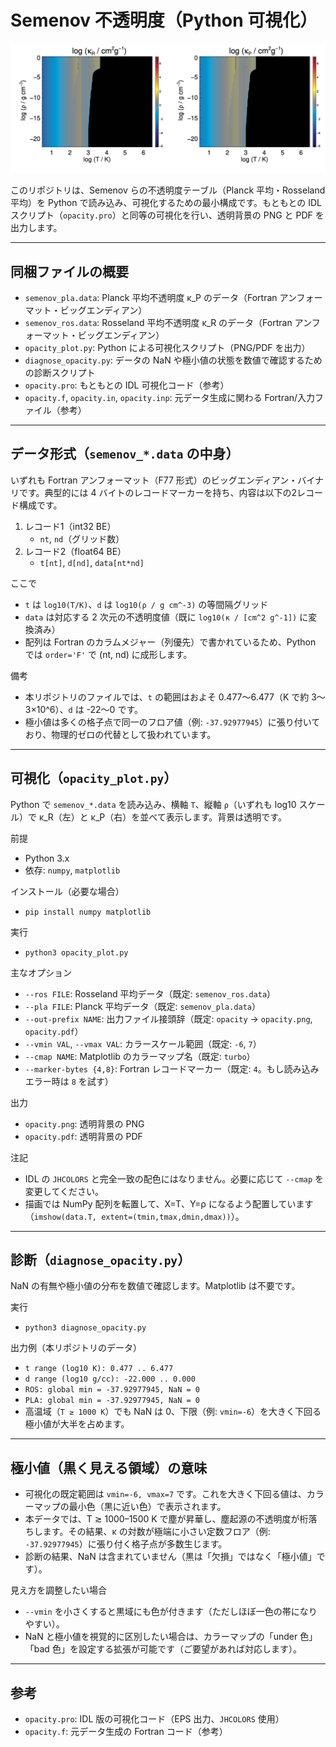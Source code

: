 # Semenov 不透明度（Python 可視化）

<img src="./opacity.png" width="800">

このリポジトリは、Semenov らの不透明度テーブル（Planck 平均・Rosseland 平均）を Python で読み込み、可視化するための最小構成です。もともとの IDL スクリプト（`opacity.pro`）と同等の可視化を行い、透明背景の PNG と PDF を出力します。

---

## 同梱ファイルの概要

- `semenov_pla.data`: Planck 平均不透明度 κ_P のデータ（Fortran アンフォーマット・ビッグエンディアン）
- `semenov_ros.data`: Rosseland 平均不透明度 κ_R のデータ（Fortran アンフォーマット・ビッグエンディアン）
- `opacity_plot.py`: Python による可視化スクリプト（PNG/PDF を出力）
- `diagnose_opacity.py`: データの NaN や極小値の状態を数値で確認するための診断スクリプト
- `opacity.pro`: もともとの IDL 可視化コード（参考）
- `opacity.f`, `opacity.in`, `opacity.inp`: 元データ生成に関わる Fortran/入力ファイル（参考）

---

## データ形式（`semenov_*.data` の中身）

いずれも Fortran アンフォーマット（F77 形式）のビッグエンディアン・バイナリです。典型的には 4 バイトのレコードマーカーを持ち、内容は以下の2レコード構成です。

1. レコード1（int32 BE）
   - `nt`, `nd`（グリッド数）
2. レコード2（float64 BE）
   - `t[nt]`, `d[nd]`, `data[nt*nd]`

ここで
- `t` は `log10(T/K)`、`d` は `log10(ρ / g cm^-3)` の等間隔グリッド
- `data` は対応する 2 次元の不透明度値（既に `log10(κ / [cm^2 g^-1])` に変換済み）
- 配列は Fortran のカラムメジャー（列優先）で書かれているため、Python では `order='F'` で (nt, nd) に成形します。

備考
- 本リポジトリのファイルでは、`t` の範囲はおよそ 0.477〜6.477（K で約 3〜3×10^6）、`d` は -22〜0 です。
- 極小値は多くの格子点で同一のフロア値（例: `-37.92977945`）に張り付いており、物理的ゼロの代替として扱われています。

---

## 可視化（`opacity_plot.py`）

Python で `semenov_*.data` を読み込み、横軸 `T`、縦軸 `ρ`（いずれも log10 スケール）で κ_R（左）と κ_P（右）を並べて表示します。背景は透明です。

前提
- Python 3.x
- 依存: `numpy`, `matplotlib`

インストール（必要な場合）
- `pip install numpy matplotlib`

実行
- `python3 opacity_plot.py`

主なオプション
- `--ros FILE`: Rosseland 平均データ（既定: `semenov_ros.data`）
- `--pla FILE`: Planck 平均データ（既定: `semenov_pla.data`）
- `--out-prefix NAME`: 出力ファイル接頭辞（既定: `opacity` → `opacity.png`, `opacity.pdf`）
- `--vmin VAL`, `--vmax VAL`: カラースケール範囲（既定: `-6`, `7`）
- `--cmap NAME`: Matplotlib のカラーマップ名（既定: `turbo`）
- `--marker-bytes {4,8}`: Fortran レコードマーカー（既定: `4`。もし読み込みエラー時は `8` を試す）

出力
- `opacity.png`: 透明背景の PNG
- `opacity.pdf`: 透明背景の PDF

注記
- IDL の `JHCOLORS` と完全一致の配色にはなりません。必要に応じて `--cmap` を変更してください。
- 描画では NumPy 配列を転置して、X=T、Y=ρ になるよう配置しています（`imshow(data.T, extent=(tmin,tmax,dmin,dmax))`）。

---

## 診断（`diagnose_opacity.py`）

NaN の有無や極小値の分布を数値で確認します。Matplotlib は不要です。

実行
- `python3 diagnose_opacity.py`

出力例（本リポジトリのデータ）
- `t range (log10 K): 0.477 .. 6.477`
- `d range (log10 g/cc): -22.000 .. 0.000`
- `ROS: global min = -37.92977945, NaN = 0`
- `PLA: global min = -37.92977945, NaN = 0`
- 高温域（`T ≥ 1000 K`）でも NaN は 0、下限（例: `vmin=-6`）を大きく下回る極小値が大半を占めます。

---

## 極小値（黒く見える領域）の意味

- 可視化の既定範囲は `vmin=-6, vmax=7` です。これを大きく下回る値は、カラーマップの最小色（黒に近い色）で表示されます。
- 本データでは、T ≳ 1000–1500 K で塵が昇華し、塵起源の不透明度が桁落ちします。その結果、κ の対数が極端に小さい定数フロア（例: `-37.92977945`）に張り付く格子点が多数生じます。
- 診断の結果、NaN は含まれていません（黒は「欠損」ではなく「極小値」です）。

見え方を調整したい場合
- `--vmin` を小さくすると黒域にも色が付きます（ただしほぼ一色の帯になりやすい）。
- NaN と極小値を視覚的に区別したい場合は、カラーマップの「under 色」「bad 色」を設定する拡張が可能です（ご要望があれば対応します）。

---

## 参考

- `opacity.pro`: IDL 版の可視化コード（EPS 出力、`JHCOLORS` 使用）
- `opacity.f`: 元データ生成の Fortran コード（参考）
